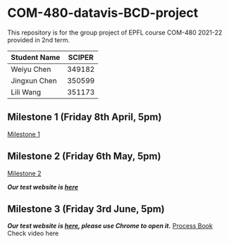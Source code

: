 # COM-480-datavis-BCD-project
This repository is for the group project of EPFL course COM-480 2021-22 provided in 2nd term.


| Student Name  |   SCIPER       |
| ------------- | :------------: |
| Weiyu Chen    |   349182       |
| Jingxun Chen  |   350599       |
| Lili Wang     |   351173       |



## Milestone 1 (Friday 8th April, 5pm)
[Milestone 1](https://github.com/com-480-data-visualization/datavis-project-2022-bcd/blob/main/Milestone%201.md)

## Milestone 2 (Friday 6th May, 5pm)
[Milestone 2](https://github.com/com-480-data-visualization/datavis-project-2022-bcd/blob/main/milestone2.pdf)

***Our test website is [here](https://com-480-data-visualization.github.io/datavis-project-2022-bcd/)***


## Milestone 3 (Friday 3rd June, 5pm) 
***Our test website is [here](https://com-480-data-visualization.github.io/datavis-project-2022-bcd/), please use Chrome to open it.***
[Process Book](https://github.com/com-480-data-visualization/datavis-project-2022-bcd/blob/24ed025b8963075ccc53036854aaa364e593e9f3/Milestone%203/COM-480%20Process%20Book%20-%20BCD.pdf)
Check video here
